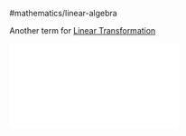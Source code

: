 #mathematics/linear-algebra 

Another term for [Linear Transformation](Linear%20Transformation.md)

![Linear Transformation](Linear%20Transformation.md)